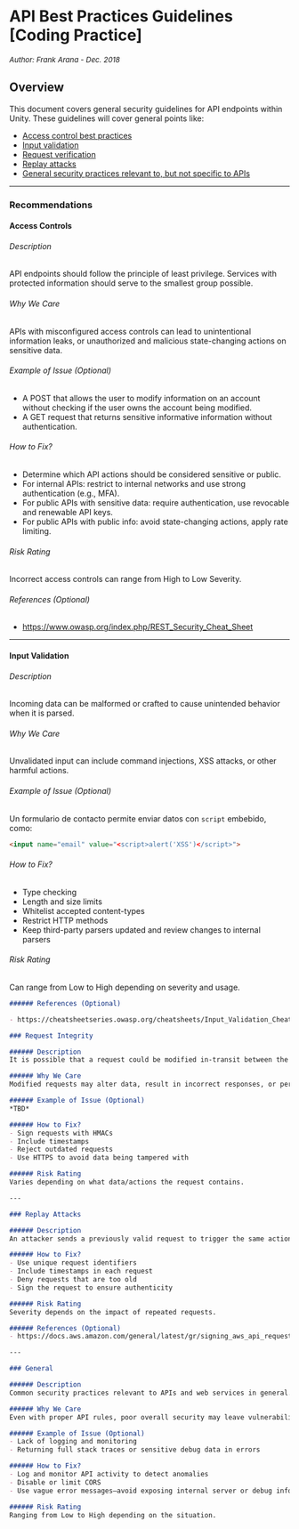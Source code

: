 # API Best Practices Guidelines [Coding Practice]
<font size="-1">_Author: Frank Arana - Dec. 2018_</font>

## Overview

This document covers general security guidelines for API endpoints within Unity. These guidelines will cover general points like:
- [Access control best practices](#access-controls)
- [Input validation](#input-validation)
- [Request verification](#request-integrity)
- [Replay attacks](#replay-attacks)
- [General security practices relevant to, but not specific to APIs](#general)

---

### Recommendations

#### Access Controls

###### Description  
API endpoints should follow the principle of least privilege. Services with protected information should serve to the smallest group possible.

###### Why We Care  
APIs with misconfigured access controls can lead to unintentional information leaks, or unauthorized and malicious state-changing actions on sensitive data.

###### Example of Issue (Optional)  
- A POST that allows the user to modify information on an account without checking if the user owns the account being modified.  
- A GET request that returns sensitive informative information without authentication.

###### How to Fix?  
- Determine which API actions should be considered sensitive or public.  
- For internal APIs: restrict to internal networks and use strong authentication (e.g., MFA).  
- For public APIs with sensitive data: require authentication, use revocable and renewable API keys.  
- For public APIs with public info: avoid state-changing actions, apply rate limiting.

###### Risk Rating  
Incorrect access controls can range from High to Low Severity.

###### References (Optional)  
- https://www.owasp.org/index.php/REST_Security_Cheat_Sheet

---

#### Input Validation

###### Description  
Incoming data can be malformed or crafted to cause unintended behavior when it is parsed.

###### Why We Care  
Unvalidated input can include command injections, XSS attacks, or other harmful actions.

###### Example of Issue (Optional)  
Un formulario de contacto permite enviar datos con `script` embebido, como:

```html
<input name="email" value="<script>alert('XSS')</script>">
```

###### How to Fix?  
- Type checking  
- Length and size limits  
- Whitelist accepted content-types  
- Restrict HTTP methods  
- Keep third-party parsers updated and review changes to internal parsers

###### Risk Rating  
Can range from Low to High depending on severity and usage.

```markdown
###### References (Optional)

- https://cheatsheetseries.owasp.org/cheatsheets/Input_Validation_Cheat_Sheet.html

### Request Integrity

###### Description  
It is possible that a request could be modified in-transit between the original requestor and the API endpoint.

###### Why We Care  
Modified requests may alter data, result in incorrect responses, or perform unintended actions.

###### Example of Issue (Optional)  
*TBD*

###### How to Fix?  
- Sign requests with HMACs  
- Include timestamps  
- Reject outdated requests  
- Use HTTPS to avoid data being tampered with

###### Risk Rating  
Varies depending on what data/actions the request contains.

---

### Replay Attacks

###### Description  
An attacker sends a previously valid request to trigger the same action again.

###### How to Fix?  
- Use unique request identifiers  
- Include timestamps in each request  
- Deny requests that are too old  
- Sign the request to ensure authenticity

###### Risk Rating  
Severity depends on the impact of repeated requests.

###### References (Optional)  
- https://docs.aws.amazon.com/general/latest/gr/signing_aws_api_requests.html#why-requests-are-signed

---

### General

###### Description  
Common security practices relevant to APIs and web services in general.

###### Why We Care  
Even with proper API rules, poor overall security may leave vulnerabilities.

###### Example of Issue (Optional)  
- Lack of logging and monitoring  
- Returning full stack traces or sensitive debug data in errors

###### How to Fix?  
- Log and monitor API activity to detect anomalies  
- Disable or limit CORS  
- Use vague error messages—avoid exposing internal server or debug info

###### Risk Rating  
Ranging from Low to High depending on the situation.